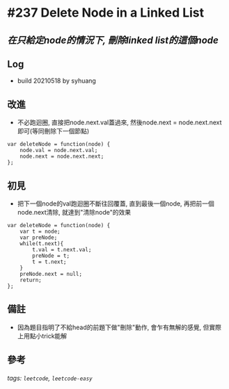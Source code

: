 # \#237 Delete Node in a Linked List
## *在只給定node的情況下, 刪除linked list的這個node*
## Log
 - build 20210518 by syhuang

## 改進
 - 不必跑迴圈, 直接把node.next.val蓋過來, 然後node.next = node.next.next即可(等同刪除下一個節點)
```javascript=
var deleteNode = function(node) {
    node.val = node.next.val;
    node.next = node.next.next;
};
```
## 初見
 - 把下一個node的val跑迴圈不斷往回覆蓋, 直到最後一個node, 再把前一個node.next清除, 就達到"清除node"的效果
```javascript=
var deleteNode = function(node) {
    var t = node;
    var preNode;
    while(t.next){
        t.val = t.next.val;
        preNode = t;
        t = t.next;
    }
    preNode.next = null;
    return;
};
```
## 備註
 - 因為題目指明了不給head的前題下做"刪除"動作, 會乍有無解的感覺, 但實際上用點小trick能解
## 參考
###### tags: `leetcode`, `leetcode-easy`